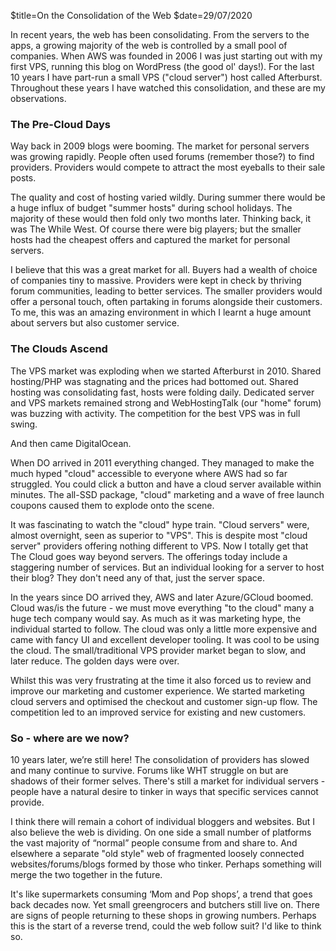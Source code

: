 $title=On the Consolidation of the Web
$date=29/07/2020

In recent years, the web has been consolidating. From the servers to the apps, a growing majority of the web is controlled by a small pool of companies. When AWS was founded in 2006 I was just starting out with my first VPS, running this blog on WordPress (the good ol' days!). For the last 10 years I have part-run a small VPS ("cloud server") host called Afterburst. Throughout these years I have watched this consolidation, and these are my observations.

### The Pre-Cloud Days

Way back in 2009 blogs were booming. The market for personal servers was growing rapidly. People often used forums (remember those?) to find providers. Providers would compete to attract the most eyeballs to their sale posts.

The quality and cost of hosting varied wildly. During summer there would be a huge influx of budget "summer hosts" during school holidays. The majority of these would then fold only two months later. Thinking back, it was The While West. Of course there were big players; but the smaller hosts had the cheapest offers and captured the market for personal servers.

I believe that this was a great market for all. Buyers had a wealth of choice of companies tiny to massive. Providers were kept in check by thriving forum communities, leading to better services. The smaller providers would offer a personal touch, often partaking in forums alongside their customers. To me, this was an amazing environment in which I learnt a huge amount about servers but also customer service.

### The Clouds Ascend

The VPS market was exploding when we started Afterburst in 2010. Shared hosting/PHP was stagnating and the prices had bottomed out. Shared hosting was consolidating fast, hosts were folding daily. Dedicated server and VPS markets remained strong and WebHostingTalk (our "home" forum) was buzzing with activity. The competition for the best VPS was in full swing.

And then came DigitalOcean.

When DO arrived in 2011 everything changed. They managed to make the much hyped "cloud" accessible to everyone where AWS had so far struggled. You could click a button and have a cloud server available within minutes. The all-SSD package, "cloud" marketing and a wave of free launch coupons caused them to explode onto the scene.

It was fascinating to watch the "cloud" hype train. "Cloud servers" were, almost overnight, seen as superior to "VPS". This is despite most "cloud server" providers offering nothing different to VPS. Now I totally get that The Cloud goes way beyond servers. The offerings today include a staggering number of services. But an individual looking for a server to host their blog? They don't need any of that, just the server space.

In the years since DO arrived they, AWS and later Azure/GCloud boomed. Cloud was/is the future - we must move everything "to the cloud" many a huge tech company would say. As much as it was marketing hype, the individual started to follow. The cloud was only a little more expensive and came with fancy UI and excellent developer tooling. It was cool to be using the cloud. The small/traditional VPS provider market began to slow, and later reduce. The golden days were over.

Whilst this was very frustrating at the time it also forced us to review and improve our marketing and customer experience. We started marketing cloud servers and optimised the checkout and customer sign-up flow. The competition led to an improved service for existing and new customers.

### So - where are we now?

10 years later, we’re still here! The consolidation of providers has slowed and many continue to survive. Forums like WHT struggle on but are shadows of their former selves. There's still a market for individual servers - people have a natural desire to tinker in ways that specific services cannot provide.

I think there will remain a cohort of individual bloggers and websites. But I also believe the web is dividing. On one side a small number of platforms the vast majority of “normal” people consume from and share to. And elsewhere a separate "old style" web of fragmented loosely connected websites/forums/blogs formed by those who tinker. Perhaps something will merge the two together in the future.

It's like supermarkets consuming ‘Mom and Pop shops’, a trend that goes back decades now. Yet small greengrocers and butchers still live on. There are signs of people returning to these shops in growing numbers. Perhaps this is the start of a reverse trend, could the web follow suit? I'd like to think so.

